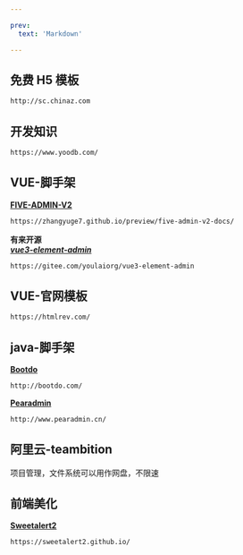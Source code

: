 ```yaml
---

prev:
  text: 'Markdown'

---
```


## 免费 H5 模板
```md
http://sc.chinaz.com
```

## 开发知识

```md
https://www.yoodb.com/
```

## VUE-脚手架

**[FIVE-ADMIN-V2](https://zhangyuge7.github.io/preview/five-admin-v2-docs/)**

```md
https://zhangyuge7.github.io/preview/five-admin-v2-docs/
```

**有来开源**<br>
***[vue3-element-admin](https://gitee.com/youlaiorg/vue3-element-admin)***
```md
https://gitee.com/youlaiorg/vue3-element-admin
```

## VUE-官网模板

```md
https://htmlrev.com/
```

## java-脚手架

**[Bootdo](http://bootdo.com/)**

```md
http://bootdo.com/
```

**[Pearadmin](http://www.pearadmin.cn/)**

```md
http://www.pearadmin.cn/
```

## 阿里云-teambition

项目管理，文件系统可以用作网盘，不限速

## 前端美化

**[Sweetalert2](https://sweetalert2.github.io/)**

```md
https://sweetalert2.github.io/
```
